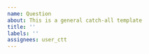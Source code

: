 ```yaml
---
name: Question
about: This is a general catch-all template
title: ''
labels: ''
assignees: user_ctt
---
```

